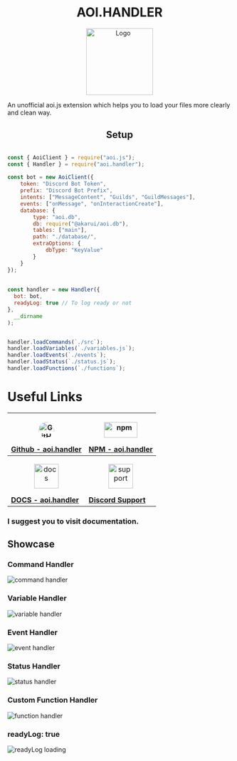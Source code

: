 # <h1 align="center"><strong>AOI.HANDLER</strong></h1>

<p align="center">
<img src="https://media.discordapp.net/attachments/1022533781040672839/1137241711614115910/Untitled96_20230805101633.png" alt="Logo" width="150" height="150">
</p>


<p>
An unofficial aoi.js extension which helps you to load your files more clearly and clean way.
</p>
<h2 align="center"><strong>Setup</strong></h2>

```js {3} copy

const { AoiClient } = require("aoi.js");
const { Handler } = require("aoi.handler");
 
const bot = new AoiClient({
    token: "Discord Bot Token",
    prefix: "Discord Bot Prefix",
    intents: ["MessageContent", "Guilds", "GuildMessages"],
    events: ["onMessage", "onInteractionCreate"],
    database: {
        type: "aoi.db",
        db: require("@akarui/aoi.db"),
        tables: ["main"],
        path: "./database/",
        extraOptions: {
            dbType: "KeyValue"
        }
    }
});
 
 
const handler = new Handler({
  bot: bot,
  readyLog: true // To log ready or not
},
  __dirname
);


handler.loadCommands(`./src`);
handler.loadVariables(`./variables.js`);
handler.loadEvents(`./events`);
handler.loadStatus(`./status.js`);
handler.loadFunctions(`./functions`);
``` 

# Useful Links
| <a href="https://github.com/aho-emi/aoi.handler" target="_blank" rel="noopener noreferrer"><p align="center"><img src="https://upload.wikimedia.org/wikipedia/commons/thumb/9/91/Octicons-mark-github.svg/2048px-Octicons-mark-github.svg.png" alt="GitHub" width="35" height="35" style="border-radius: 50%;"></p>Github - aoi.handler</a> | <a href="https://github.com/aho-emi/aoi.handler" target="_blank" rel="noopener noreferrer"><p align="center"><img src="https://upload.wikimedia.org/wikipedia/commons/thumb/d/db/Npm-logo.svg/2560px-Npm-logo.svg.png" alt="npm" width="75" height="35"></p>NPM - aoi.handler</a> | 
| ---- | ---- |
| <a href="https://www.npmjs.com/package/@ahoemi/aoi.handler?activeTab=readme" target="_blank" rel="noopener noreferrer"><p align="center"><img src="https://media.discordapp.net/attachments/902553397281030208/1137604638766530670/Untitled96_20230805101633.png" alt="docs" width="55" height="55"></p><strong>DOCS - aoi.handler</strong></a> | <a href="https://discord.gg/3vcucB8F5c" target="_blank" rel="noopener noreferrer"><p align="center"><img src="https://www.freepnglogos.com/uploads/discord-logo-png/concours-discord-cartes-voeux-fortnite-france-6.png" alt="support" width="55" height="55"></p><strong>Discord Support</strong></a> |

### **I suggest you to visit documentation.**


## **Showcase**
### Command Handler
![command handler](https://media.discordapp.net/attachments/902553397281030208/1136928915504504902/IMG_1856.png)

### Variable Handler
![variable handler](https://media.discordapp.net/attachments/902553397281030208/1136928915789729832/IMG_1855.png)

### Event Handler
![event handler](https://media.discordapp.net/attachments/902553397281030208/1136928916746018937/IMG_1853.png)

### Status Handler
![status handler](https://media.discordapp.net/attachments/902553397281030208/1136928916293038161/IMG_1854.png)

### Custom Function Handler
![function handler](https://media.discordapp.net/attachments/902553397281030208/1136928917136101376/IMG_1852.png)


### readyLog: true 
![readyLog loading](https://media.discordapp.net/attachments/902553397281030208/1136930254112444516/image0.jpg)
